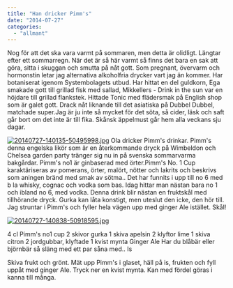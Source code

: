 ```yaml
---
title: "Han dricker Pimm's"
date: "2014-07-27"
categories: 
  - "allmant"
---
```


Nog för att det ska vara varmt på sommaren, men detta är olidligt. Längtar efter ett sommarregn. När det är så här varmt så finns det bara en sak att göra, sitta i skuggan och smutta på nåt gott. Som pregnant, övervarm och hormonstin letar jag alternativa alkoholfria drycker vart jag än kommer. Har botaniserat igenom Systembolagets utbud. Har hittat en del guldkorn, Ega smakade gott till grillad fisk med sallad, Mikkellers - Drink in the sun var en höjdare till grillad flankstek. Hittade Tonic med flädersmak på English shop som är galet gott. Drack nåt liknande till det asiatiska på Dubbel Dubbel, matchade super.Jag är ju inte så mycket för det söta, så cider, läsk och saft går bort om det inte är till fika. Skånsk äppelmust går hem alla veckans sju dagar.  
  
[![20140727-140135-50495998.jpg](images/20140727-140135-50495998.jpg)](http://import.local/wp-content/uploads/2014/07/20140727-140135-50495998.jpg) Ola dricker Pimm's drinkar. Pimm's denna engelska likör som är en återkommande dryck på Wimbeldon och Chelsea garden party tränger sig nu in på svenska sommarvarma bakgårdar. Pimm's no1 är ginbaserad med örter.Pimm's No. 1 Cup karaktäriseras av pomerans, örter, malört, nötter och lakrits och beskrivs som aningen bränd med smak av sötma.. Det har funnits i upp till no 6 med b la whisky, cognac och vodka som bas. Idag hittar man nästan bara no 1 och ibland no 6, med vodka. Denna drink blir nästan en fruktskål med tillhörande dryck. Gurka kan låta konstigt, men uteslut den icke, den hör till. Jag struntar i Pimm's och fyller hela vägen upp med ginger Ale istället. Skål!  
  
[![20140727-140838-50918595.jpg](images/20140727-140838-50918595.jpg)](http://import.local/wp-content/uploads/2014/07/20140727-140838-50918595.jpg)

4 cl Pimm's no1 cup 2 skivor gurka 1 skiva apelsin 2 klyftor lime 1 skiva citron 2 jordgubbar, klyftade 1 kvist mynta Ginger Ale Har du blåbär eller björnbär så släng med ett par såna med.. Is

Skiva frukt och grönt. Mät upp Pimm's i glaset, häll på is, frukten och fyll uppåt med ginger Ale. Tryck ner en kvist mynta. Kan med fördel göras i kanna till många.
